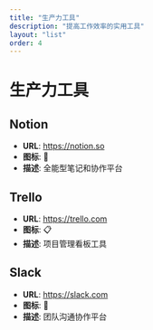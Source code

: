 ```yaml
---
title: "生产力工具"
description: "提高工作效率的实用工具"
layout: "list"
order: 4
---
```


# 生产力工具

## Notion
- **URL**: https://notion.so
- **图标**: 📝
- **描述**: 全能型笔记和协作平台

## Trello
- **URL**: https://trello.com
- **图标**: 📋
- **描述**: 项目管理看板工具

## Slack
- **URL**: https://slack.com
- **图标**: 💬
- **描述**: 团队沟通协作平台

